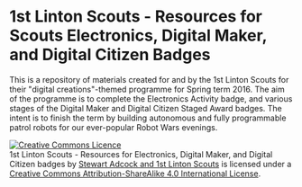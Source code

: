 # 1st Linton Scouts - Resources for Scouts Electronics, Digital Maker, and Digital Citizen Badges

This is a repository of materials created for and by the 1st Linton Scouts for their "digital creations"-themed programme for Spring term 2016. The aim of the programme is to complete the Electronics Activity badge, and various stages of the Digital Maker and Digital Citizen Staged Award badges. The intent is to finish the term by building autonomous and fully programmable patrol robots for our ever-popular Robot Wars evenings.


[![Creative Commons Licence](https://i.creativecommons.org/l/by-sa/4.0/88x31.png)](http://creativecommons.org/licenses/by-sa/4.0/)  
<span xmlns:dct="http://purl.org/dc/terms/" property="dct:title">1st Linton Scouts - Resources for Electronics, Digital Maker, and Digital Citizen badges</span> by [Stewart Adcock and 1st Linton Scouts](http://adcock.org.uk/) is licensed under a [Creative Commons Attribution-ShareAlike 4.0 International License](http://creativecommons.org/licenses/by-sa/4.0/).

